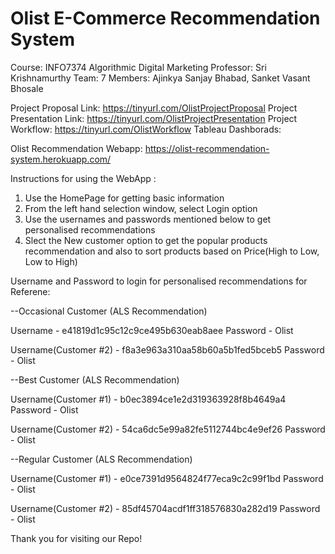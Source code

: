 # Olist E-Commerce Recommendation System
Course: INFO7374 Algorithmic Digital Marketing
Professor: Sri Krishnamurthy
Team: 7
Members: Ajinkya Sanjay Bhabad, Sanket Vasant Bhosale

Project Proposal Link: https://tinyurl.com/OlistProjectProposal
Project Presentation Link: https://tinyurl.com/OlistProjectPresentation
Project Workflow: https://tinyurl.com/OlistWorkflow
Tableau Dashborads: 

Olist Recommendation Webapp: https://olist-recommendation-system.herokuapp.com/

Instructions for using the WebApp :
1. Use the HomePage for getting basic information 
2. From the left hand selection window, select Login option
3. Use the usernames and passwords mentioned below to get personalised recommendations
4. Slect the New customer option to get the popular products recommendation and also to sort products based on Price(High to Low, Low to High)

Username and Password to login for personalised recommendations for Referene:

--Occasional Customer (ALS Recommendation)

Username - e41819d1c95c12c9ce495b630eab8aee
Password - Olist

Username(Customer #2) - f8a3e963a310aa58b60a5b1fed5bceb5
Password - Olist

--Best Customer (ALS Recommendation)

Username(Customer #1) - b0ec3894ce1e2d319363928f8b4649a4
Password - Olist

Username(Customer #2) - 54ca6dc5e99a82fe5112744bc4e9ef26
Password - Olist

--Regular Customer (ALS Recommendation)

Username(Customer #1) - e0ce7391d9564824f77eca9c2c99f1bd
Password - Olist

Username(Customer #2) - 85df45704acdf1ff318576830a282d19
Password - Olist

Thank you for visiting our Repo!
